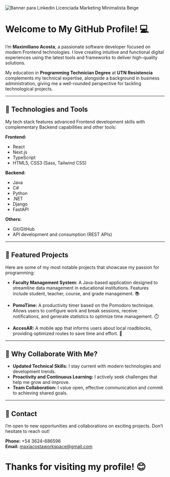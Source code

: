 ![Banner para Linkedin Licenciada Marketing Minimalista Beige](https://github.com/user-attachments/assets/b5a73f93-6395-4e24-83fc-0cb5310f48f0)

# Welcome to My GitHub Profile! 💻  
I’m **Maximiliano Acosta**, a passionate software developer focused on modern Frontend technologies. I love creating intuitive and functional digital experiences using the latest tools and frameworks to deliver high-quality solutions.  

My education in **Programming Technician Degree** at **UTN Resistencia** complements my technical expertise, alongside a background in business administration, giving me a well-rounded perspective for tackling technological projects.  

---

## 🚀 Technologies and Tools  
My tech stack features advanced Frontend development skills with complementary Backend capabilities and other tools:  

**Frontend:**  
- React  
- Next.js  
- TypeScript  
- HTML5, CSS3 (Sass, Tailwind CSS)  

**Backend:**  
- Java  
- C#  
- Python  
- .NET  
- Django  
- FastAPI  

**Others:**  
- Git/GitHub  
- API development and consumption (REST APIs)  

---

## 🌱 Featured Projects  
Here are some of my most notable projects that showcase my passion for programming:  

- **Faculty Management System:** A Java-based application designed to streamline data management in educational institutions. Features include student, teacher, course, and grade management. 📚  

- **PomoTime:** A productivity timer based on the Pomodoro technique. Allows users to configure work and break sessions, receive notifications, and generate statistics to optimize time management. ⏱️  

- **AccesAR:** A mobile app that informs users about local roadblocks, providing optimized routes to save time and effort. 🚦  

---

## 🎯 Why Collaborate With Me?  
- **Updated Technical Skills:** I stay current with modern technologies and development trends.  
- **Proactivity and Continuous Learning:** I actively seek challenges that help me grow and improve.  
- **Team Collaboration:** I value open, effective communication and commit to achieving shared goals.  

---

## 📩 Contact  
I’m open to new opportunities and collaborations on exciting projects. Don’t hesitate to reach out!  

**Phone:** +54 3624-686596  
**Email:** maxiacostaworkspace@gmail.com  

# Thanks for visiting my profile! 😊
